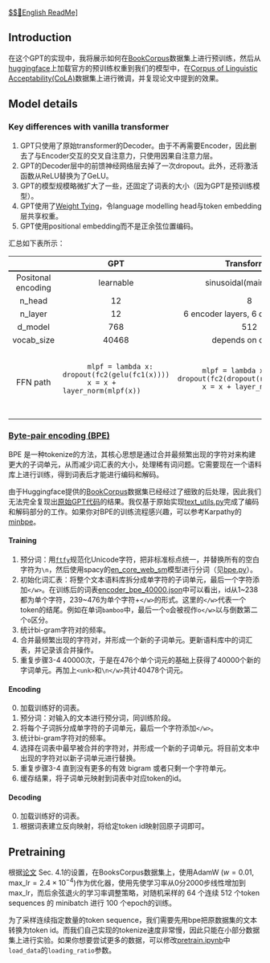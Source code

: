 [$$📖English ReadMe\]](./README.md)
## Introduction
在这个GPT的实现中，我将展示如何在[BookCorpus](https://huggingface.co/datasets/bookcorpus/bookcorpus)数据集上进行预训练，然后从[huggingface](https://huggingface.co/openai-community/openai-gpt)上加载官方的预训练权重到我们的模型中，在[Corpus of Linguistic Acceptability(CoLA)](https://nyu-mll.github.io/CoLA/)数据集上进行微调，并复现论文中提到的效果。

## Model details
### Key differences with vanilla transformer
1. GPT只使用了原始transformer的Decoder。由于不再需要Encoder，因此删去了与Encoder交互的交叉自注意力，只使用因果自注意力层。
2. GPT的Decoder层中的前馈神经网络层去掉了一次dropout。此外，还将激活函数从ReLU替换为了GeLU。
3. GPT的模型规模略微扩大了一些，还固定了词表的大小（因为GPT是预训练模型）。
4. GPT使用了[Weight Tying](https://arxiv.org/abs/1608.05859)，令language modelling head与token embedding层共享权重。
5. GPT使用positional embedding而不是正余弦位置编码。
   
汇总如下表所示：
<table>
  <thead>
    <tr style="font-weight: bold; border-bottom: 2px solid">
      <th></th>
      <th style="text-align: center">GPT</th>
      <th style="text-align: center">Transformer</th>
    </tr>
  </thead>
  <tbody style="text-align:center">
    <tr>
    <td>Positonal encoding</td>
    <td> learnable </td>
    <td> sinusoidal(mainstream) </td>
    </tr>
    <tr>
      <td>n_head</td>
      <td>12</td>
      <td>8</td>
    </tr>
    <tr>
      <td>n_layer</td>
      <td>12</td>
      <td>6 encoder layers, 6 decoder alyers</td>
    </tr>
    <tr>
      <td>d_model</td>
      <td>768</td>
      <td>512</td>
    </tr>
    <tr>
      <td>vocab_size</td>
      <td>40468</td>
      <td>depends on dataset</td>
    </tr>
    <tr>
      <td>FFN path</td>
      <td style="text-align:left">
      <pre>
      <code>
      mlpf = lambda x: dropout(fc2(gelu(fc1(x))))
      x = x + layer_norm(mlpf(x))
      </code>
      </pre>
      </td>
      <td style="text-align:left">
      <pre>
      <code>
      mlpf = lambda x: dropout(fc2(dropout(relu(fc1(x)))))
      x = x + layer_norm(mlpf(x))
      </code>
      </pre>
      </td>
    </tr>
  </tbody>
</table>

### [Byte-pair encoding (BPE)](./modules/bpe.py)
BPE 是一种tokenize的方法，其核心思想是通过合并最频繁出现的字符对来构建更大的子词单元，从而减少词汇表的大小，处理稀有词问题。它需要现在一个语料库上进行训练，得到词表后才能进行编码和解码。

由于Huggingface提供的[BookCorpus](https://huggingface.co/datasets/bookcorpus/bookcorpus)数据集已经经过了细致的后处理，因此我们无法完全复现出[原始GPT代码](https://github.com/openai/finetune-transformer-lm)的结果。我仅基于原始实现[text_utils.py](https://github.com/openai/finetune-transformer-lm/blob/master/text_utils.py)完成了编码和解码部分的工作。如果你对BPE的训练流程感兴趣，可以参考Karpathy的[minbpe](https://github.com/karpathy/minbpe)。

#### Training
1. 预分词：用[`ftfy`](https://github.com/rspeer/python-ftfy)规范化Unicode字符，把非标准标点统一，并替换所有的空白字符为`\n`，然后使用spacy的[en_core_web_sm](https://spacy.io/models/en#en_core_web_sm)模型进行分词（见[bpe.py](./modules/bpe.py)）。
2. 初始化词汇表：将整个文本语料库拆分成单字符的子词单元，最后一个字符添加`</w>`。在训练后的词表[encoder_bpe_40000.json](./datasets/bookcorpus/encoder_bpe_40000.json)中可以看出，id从1~238都为单个字符，239~476为单个字符+`</w>`的形式。这里的`</w>`代表一个token的结尾。例如在单词`bamboo`中，最后一个`o`会被视作`o</w>`以与倒数第二个`o`区分。
3. 统计bi-gram字符对的频率。
4. 合并最频繁出现的字符对，并形成一个新的子词单元。更新语料库中的词汇表，并记录该合并操作。
5. 重复步骤3-4 40000次，于是在476个单个词元的基础上获得了40000个新的字词单元。再加上`<unk>`和`\n</w>`共计40478个词元。

#### Encoding
0. 加载训练好的词表。
1. 预分词：对输入的文本进行预分词，同训练阶段。
2. 将每个子词拆分成单字符的子词单元，最后一个字符添加`</w>`。
3. 统计bi-gram字符对的频率。
4. 选择在词表中最早被合并的字符对，并形成一个新的子词单元。将目前文本中出现的字符对以新子词单元进行替换。
5. 重复步骤3-4 直到没有更多的有效 bigram 或者只剩一个字符单元。
6. 缓存结果，将子词单元映射到词表中对应token的id。

#### Decoding
0. 加载训练好的词表。
1. 根据词表建立反向映射，将给定token id映射回原子词即可。
  
## Pretraining
根据[论文](https://cdn.openai.com/research-covers/language-unsupervised/language_understanding_paper.pdf) Sec. 4.1的设置，在BooksCorpus数据集上，使用AdamW ($w=0.01, \text{max\_lr}=2.4\times 10^{-4}$)作为优化器，使用先使学习率从0分2000步线性增加到$\text{max\_lr}$，而后余弦退火的学习率调整策略，对随机采样的 64 个连续 512 个token sequences 的 minibatch 进行 100 个epoch的训练。

为了采样连续指定数量的token sequence，我们需要先用bpe把原数据集的文本转换为token id。而我们自己实现的tokenize速度非常慢，因此只能在小部分数据集上进行实验。如果你想要尝试更多的数据，可以修改[pretrain.ipynb](./pretrain.ipynb)中`load_data`的`loading_ratio`参数。